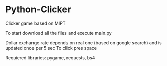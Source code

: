# Python-Clicker
Clicker game based on MIPT

To start download all the files and execute main.py

Dollar exchange rate depends on real one (based on google search) and is updated once per 5 sec
To click pres space

Requiered libraries: pygame, requests, bs4
